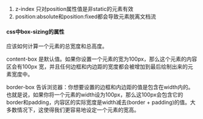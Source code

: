 
1. z-index 只对position属性值是非static的元素有效
2. position:absolute和position:fixed都会导致元素脱离文档流

#### css中box-sizing的属性
应该如何计算一个元素的总宽度和总高度。

content-box  是默认值。如果你设置一个元素的宽为100px，那么这个元素的内容区会有100px 宽，并且任何边框和内边距的宽度都会被增加到最后绘制出来的元素宽度中。

border-box 告诉浏览器：你想要设置的边框和内边距的值是包含在width内的。也就是说，如果你将一个元素的width设为100px，那么这100px会包含它的border和padding，内容区的实际宽度是width减去(border + padding)的值。大多数情况下，这使得我们更容易地设定一个元素的宽高。


